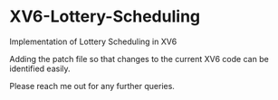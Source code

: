 # XV6-Lottery-Scheduling
Implementation of Lottery Scheduling in XV6

Adding the patch file so that changes to the current XV6 code can be identified easily.

Please reach me out for any further queries.
